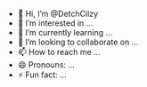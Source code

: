 - 👋 Hi, I’m @DetchCilzy
- 👀 I’m interested in ...
- 🌱 I’m currently learning ...
- 💞️ I’m looking to collaborate on ...
- 📫 How to reach me ...
- 😄 Pronouns: ...
- ⚡ Fun fact: ...

<!---
DetchCilzy/DetchCilzy is a ✨ special ✨ repository because its `README.md` (this file) appears on your GitHub profile.
You can click the Preview link to take a look at your changes.
--->

